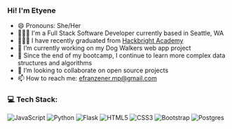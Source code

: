 ### Hi! I'm Etyene
- 😄 Pronouns: She/Her 
- 👩🏽‍💻 I'm a Full Stack Software Developer currently based in Seattle, WA 
- 👩🏽‍🎓 I have recently graduated from [Hackbright Academy](https://hackbrightacademy.com/)
- 🐶 I’m currently working on my Dog Walkers web app project
- 🌱 Since the end of my bootcamp, I continue to learn more complex data structures and algorithms 
- 👯 I’m looking to collaborate on open source projects
- 📫 How to reach me: efranzener.mp@gmail.com


### 💻 Tech Stack:
![JavaScript](https://img.shields.io/badge/javascript-%23323330.svg?style=for-the-badge&logo=javascript&logoColor=%23F7DF1E) ![Python](https://img.shields.io/badge/python-3670A0?style=for-the-badge&logo=python&logoColor=ffdd54) ![Flask](https://img.shields.io/badge/flask-%23000.svg?style=for-the-badge&logo=flask&logoColor=white) ![HTML5](https://img.shields.io/badge/html5-%23E34F26.svg?style=for-the-badge&logo=html5&logoColor=white) ![CSS3](https://img.shields.io/badge/css3-%231572B6.svg?style=for-the-badge&logo=css3&logoColor=white) ![Bootstrap](https://img.shields.io/badge/bootstrap-%23563D7C.svg?style=for-the-badge&logo=bootstrap&logoColor=white) ![Postgres](https://img.shields.io/badge/postgres-%23316192.svg?style=for-the-badge&logo=postgresql&logoColor=white)

